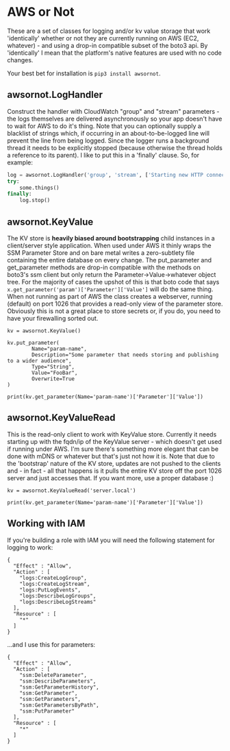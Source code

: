 # AWS or Not

These are a set of classes for logging and/or kv value storage that work 'identically' whether or not they are currently running on AWS (EC2, whatever) - and using a drop-in compatible subset of the boto3 api. By 'identically' I mean that the platform's native features are used with no code changes.

Your best bet for installation is ```pip3 install awsornot```.

## awsornot.LogHandler

Construct the handler with CloudWatch "group" and "stream" parameters - the logs themselves are delivered asynchronously so your app doesn't have to wait for AWS to do it's thing. Note that you can optionally supply a blacklist of strings which, if occurring in an about-to-be-logged line will prevent the line from being logged.
Since the logger runs a background thread it needs to be explicitly stopped (because otherwise the thread holds a reference to its parent). I like to put this in a 'finally' clause. 
So, for example:
```Python
log = awsornot.LogHandler('group', 'stream', ['Starting new HTTP connection'])
try:
    some.things()
finally:
    log.stop()
```

## awsornot.KeyValue

The KV store is **heavily biased around bootstrapping** child instances in a client/server style application. When used under AWS it thinly wraps the SSM Parameter Store and on bare metal writes a zero-subtlety file containing the entire database on every change. The put_parameter and get_parameter methods are drop-in compatible with the methods on boto3's ssm client but only return the Parameter->Value->whatever object tree. For the majority of cases the upshot of this is that boto code that says `x.get_parameter('param')['Parameter']['Value']` will do the same thing.
When not running as part of AWS the class creates a webserver, running (default) on port 1026 that provides a read-only view of the parameter store. Obviously this is not a great place to store secrets or, if you do, you need to have your firewalling sorted out.
```
kv = awsornot.KeyValue()

kv.put_parameter(
        Name="param-name",
        Description="Some parameter that needs storing and publishing to a wider audience",
        Type="String",
        Value="FooBar",
        Overwrite=True
)

print(kv.get_parameter(Name='param-name')['Parameter']['Value'])
```

## awsornot.KeyValueRead

This is the read-only client to work with KeyValue store. Currently it needs starting up with the fqdn/ip of the KeyValue server - which doesn't get used if running under AWS. I'm sure there's something more elegant that can be done with mDNS or whatever but that's just not how it is.
Note that due to the 'bootstrap' nature of the KV store, updates are not pushed to the clients and - in fact - all that happens is it pulls the entire KV store off the port 1026 server and just accesses that. If you want more, use a proper database :)
```
kv = awsornot.KeyValueRead('server.local')

print(kv.get_parameter(Name='param-name')['Parameter']['Value'])
```

## Working with IAM

If you're building a role with IAM you will need the following statement for logging to work:
```
{
  "Effect" : "Allow",
  "Action" : [
    "logs:CreateLogGroup",
    "logs:CreateLogStream",
    "logs:PutLogEvents",
    "logs:DescribeLogGroups",
    "logs:DescribeLogStreams"
  ],
  "Resource" : [
    "*"
  ]
}
```
...and I use this for parameters:
```
{
  "Effect" : "Allow",
  "Action" : [
    "ssm:DeleteParameter",
    "ssm:DescribeParameters",
    "ssm:GetParameterHistory",
    "ssm:GetParameter",
    "ssm:GetParameters",
    "ssm:GetParametersByPath",
    "ssm:PutParameter"
  ],
  "Resource" : [
    "*"
  ]
}
```
